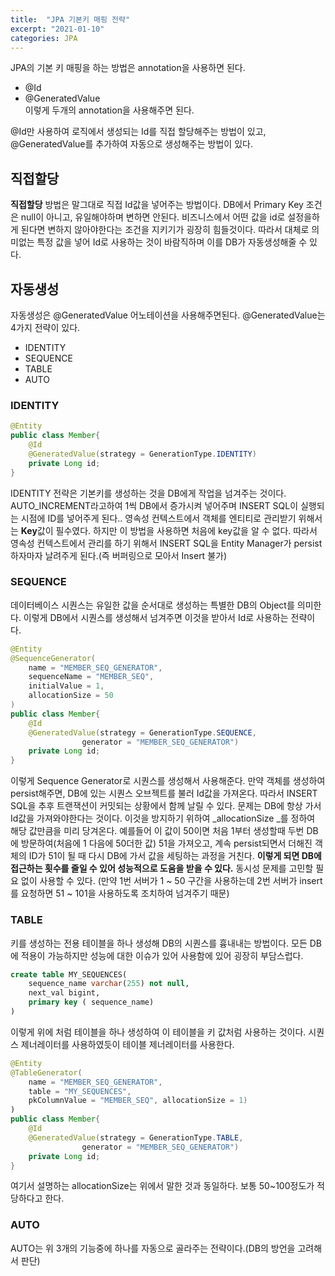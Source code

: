 ```yaml
---
title:  "JPA 기본키 매핑 전략"
excerpt: "2021-01-10"
categories: JPA
---
```


JPA의 기본 키 매핑을 하는 방법은 annotation을 사용하면 된다.   
- @Id    
- @GeneratedValue  
이렇게 두개의 annotation을 사용해주면 된다.

@Id만 사용하여 로직에서 생성되는  Id를 직접 할당해주는 방법이 있고, @GeneratedValue를 추가하여 자동으로 생성해주는 방법이 있다.    


## 직접할당
 **직접할당** 방법은 말그대로 직접 Id값을 넣어주는 방법이다. DB에서 Primary Key 조건은 null이 아니고, 유일해야하며 변하면 안된다. 비즈니스에서 어떤 값을 id로 설정을하게 된다면 변하지 않아야한다는 조건을 지키기가 굉장히 힘들것이다. 따라서 대체로 의미없는 특정 값을 넣어 Id로 사용하는 것이 바람직하며 이를 DB가 자동생성해줄 수 있다.

##  자동생성
자동생성은 @GeneratedValue 어노테이션을 사용해주면된다. @GeneratedValue는 4가지 전략이 있다.

- IDENTITY  
- SEQUENCE  
- TABLE  
- AUTO  

### IDENTITY
~~~ java
@Entity
public class Member{
	@Id
	@GeneratedValue(strategy = GenerationType.IDENTITY)
	private Long id;
}
~~~

IDENTITY 전략은 기본키를 생성하는 것을 DB에게 작업을 넘겨주는 것이다. AUTO_INCREMENT라고하여 1씩 DB에서 증가시켜 넣어주며 INSERT SQL이 실행되는 시점에 ID를 넣어주게 된다.. 영속성 컨텍스트에서 객체를 엔티티로 관리받기 위해서는 **Key**값이 필수였다. 하지만 이 방법을 사용하면 처음에 key값을 알 수 없다. 따라서 영속성 컨텍스트에서 관리를 하기 위해서 INSERT SQL을 Entity Manager가 persist하자마자 날려주게 된다.(즉 버퍼링으로 모아서 Insert 불가)

### SEQUENCE
데이터베이스 시퀀스는 유일한 값을 순서대로 생성하는 특별한 DB의 Object를 의미한다. 이렇게 DB에서 시퀀스를 생성해서 넘겨주면 이것을 받아서 Id로 사용하는 전략이다.

~~~ java
@Entity
@SequenceGenerator(
	name = "MEMBER_SEQ_GENERATOR",
	sequenceName = "MEMBER_SEQ",
	initialValue = 1,
	allocationSize = 50
)
public class Member{
	@Id
	@GeneratedValue(strategy = GenerationType.SEQUENCE,
				generator = "MEMBER_SEQ_GENERATOR")
	private Long id;
}
~~~
이렇게 Sequence Generator로 시퀀스를 생성해서 사용해준다. 만약  객체를 생성하여 persist해주면, DB에 있는 시퀀스 오브젝트를 불러 Id값을 가져온다. 따라서 INSERT SQL을 추후 트랜잭션이 커밋되는 상황에서 함께 날릴 수 있다.  문제는 
DB에 항상 가서 Id값을 가져와야한다는 것이다. 이것을 방지하기 위하여  _allocationSize _를 정하여 해당 값만큼을 미리 당겨온다. 예를들어 이 값이 50이면 처음 1부터 생성할때 두번 DB에 방문하여(처음에 1 다음에 50더한 값) 51을 가져오고, 계속 persist되면서 더해진 객체의 ID가 51이 될 때 다시 DB에 가서 값을 세팅하는 과정을 거친다. **이렇게 되면 DB에 접근하는 횟수를 줄일 수 있어 성능적으로 도움을 받을 수 있다.** 동시성 문제를 고민할 필요 없이 사용할 수 있다. (만약 1번 서버가 1 ~ 50 구간을 사용하는데 2번 서버가 insert를 요청하면 51 ~ 101을 사용하도록 조치하여 넘겨주기 때문)

###  TABLE
키를 생성하는 전용 테이블을 하나 생성해 DB의 시퀀스를 흉내내는 방법이다. 모든 DB에 적용이 가능하지만 성능에 대한 이슈가 있어 사용함에 있어 굉장히 부담스럽다.

~~~sql
create table MY_SEQUENCES(
	sequence_name varchar(255) not null,
	next_val bigint,
	primary key ( sequence_name)
)
~~~
이렇게 위에 처럼 테이블을 하나 생성하여 이 테이블을 키 값처럼 사용하는 것이다.
시퀀스 제너레이터를 사용하였듯이 테이블 제너레이터를 사용한다.   

~~~ java
@Entity
@TableGenerator(
	name = "MEMBER_SEQ_GENERATOR",
	table = "MY_SEQUENCES",
	pkColumnValue = "MEMBER_SEQ", allocationSize = 1)
)
public class Member{
	@Id
	@GeneratedValue(strategy = GenerationType.TABLE,
				generator = "MEMBER_SEQ_GENERATOR")
	private Long id;
}
~~~

여기서 설명하는 allocationSize는 위에서 말한 것과 동일하다. 보통 50~100정도가 적당하다고 한다.

### AUTO
AUTO는 위 3개의 기능중에 하나를 자동으로 골라주는 전략이다.(DB의 방언을 고려해서 판단)




